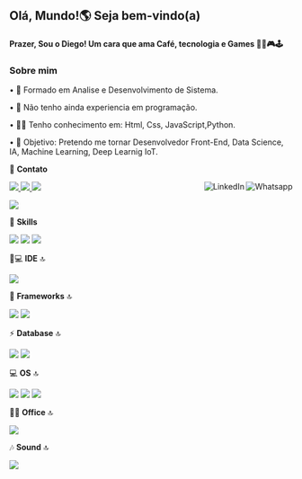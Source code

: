 ## Olá, Mundo!🌎 Seja bem-vindo(a)

#### Prazer, Sou o Diego! Um cara que ama Café, tecnologia e Games 👨‍💻🎮🕹

### Sobre mim
• 🎒 Formado em Analise e Desenvolvimento de Sistema.

• 💜 Não tenho ainda experiencia em programação.

• 👨‍💻 Tenho conhecimento em: Html, Css, JavaScript,Python.

• 🎯 Objetivo: Pretendo me tornar Desenvolvedor Front-End, Data Science, IA, Machine Learning, Deep Learnig IoT.

📱 **Contato**

<a href="https://www.facebook.com/diegohenriquesales/">
    <img src="https://img.shields.io/badge/Facebook-1877F2?style=for-the-badge&logo=facebook&logoColor=white">

<a href="https://https://www.instagram.com/diegoh.sales/">
    <img src="https://img.shields.io/badge/-Instagram-%23E4405F?style=for-the-badge&logo=instagram&logoColor=white">    

<a href="https://api.whatsapp.com/send?phone=55511972761484">
    <img src="https://img.shields.io/badge/-Whatsapp-4CA143?style=flat&labelColor=4CA143&logo=whatsapp&logoColor=white" title="Text me" align="right" alt="Whatsapp">

<a href="mailto:diegohenrique_sales@hotmail.com">
    <img src="https://img.shields.io/badge/Microsoft_Outlook-0078D4?style=for-the-badge&logo=microsoft-outlook&logoColor=white">

<a href="https://www.linkedin.com/in/diegohsales/">
    <img src="https://img.shields.io/badge/-LinkedIn-blue?style=flat&logo=Linkedin&logoColor=white" title="My Social Network" align="right" alt="LinkedIn">

  <a><img src="https://img.shields.io/badge/DiegoHSales%232449-6633cc?style=flat-square&logo=Discord&logoColor=white" /></a>

🚀 **Skills**

<img src="https://img.shields.io/badge/Python-3776AB?style=for-the-badge&logo=python&logoColor=white">
<img src="https://img.shields.io/badge/HTML5-E34F26?style=for-the-badge&logo=html5&logoColor=white"> 
<img src="https://img.shields.io/badge/JavaScript-F7DF1E?style=for-the-badge&logo=javascript&logoColor=black"> 

👨💻 **IDE** 🔝

<img src="https://img.shields.io/badge/Visual_Studio_Code-0078D4?style=for-the-badge&logo=visual%20studio%20code&logoColor=white">

🚀 **Frameworks** 🔝

<img src="https://img.shields.io/badge/Flask-000000?style=for-the-badge&logo=flask&logoColor=white"> 
<img src="https://img.shields.io/badge/React-20232A?style=for-the-badge&logo=react&logoColor=61DAFB">

⚡ **Database** 🔝

<img src="https://img.shields.io/badge/SQLite-07405E?style=for-the-badge&logo=sqlite&logoColor=white"> <img src="https://img.shields.io/badge/MySQL-00000F?style=for-the-badge&logo=mysql&logoColor=white"> 


💻 **OS** 🔝

<img src="https://img.shields.io/badge/Windows-0078D6?style=for-the-badge&logo=windows&logoColor=white"> <img src="https://img.shields.io/badge/Ubuntu-E95420?style=for-the-badge&logo=ubuntu&logoColor=whitehttps://img.shields.io/badge/Kali_Linux-557C94?style=for-the-badge&logo=kali-linux&logoColor=white"> <img src="https://img.shields.io/badge/Linux_Mint-87CF3E?style=for-the-badge&logo=linux-mint&logoColor=white">

👨‍💻 **Office** 🔝

<img src="https://img.shields.io/badge/Microsoft_Office-D83B01?style=for-the-badge&logo=microsoft-office&logoColor=white">

🎶 **Sound** 🔝

<a href="https://www.spotify.com/br/account/overview/#_=_">
<img src="https://img.shields.io/badge/Spotify-1ED760?&style=for-the-badge&logo=spotify&logoColor=white">
</a>

###
